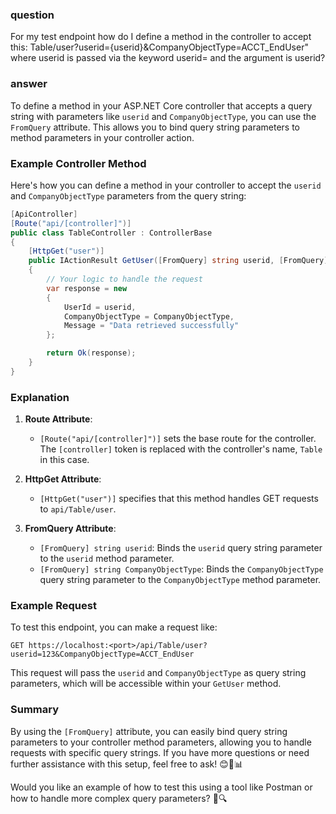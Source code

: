### question
For my test endpoint how do I define a method in the controller to accept this: Table/user?userid={userid}&CompanyObjectType=ACCT_EndUser" where userid is passed via the keyword userid= and the argument is userid?

### answer
To define a method in your ASP.NET Core controller that accepts a query string with parameters like `userid` and `CompanyObjectType`, you can use the `FromQuery` attribute. This allows you to bind query string parameters to method parameters in your controller action.

### Example Controller Method

Here's how you can define a method in your controller to accept the `userid` and `CompanyObjectType` parameters from the query string:

```csharp
[ApiController]
[Route("api/[controller]")]
public class TableController : ControllerBase
{
    [HttpGet("user")]
    public IActionResult GetUser([FromQuery] string userid, [FromQuery] string CompanyObjectType)
    {
        // Your logic to handle the request
        var response = new
        {
            UserId = userid,
            CompanyObjectType = CompanyObjectType,
            Message = "Data retrieved successfully"
        };

        return Ok(response);
    }
}
```

### Explanation

1. **Route Attribute**:
   - `[Route("api/[controller]")]` sets the base route for the controller. The `[controller]` token is replaced with the controller's name, `Table` in this case.

2. **HttpGet Attribute**:
   - `[HttpGet("user")]` specifies that this method handles GET requests to `api/Table/user`.

3. **FromQuery Attribute**:
   - `[FromQuery] string userid`: Binds the `userid` query string parameter to the `userid` method parameter.
   - `[FromQuery] string CompanyObjectType`: Binds the `CompanyObjectType` query string parameter to the `CompanyObjectType` method parameter.

### Example Request

To test this endpoint, you can make a request like:
```
GET https://localhost:<port>/api/Table/user?userid=123&CompanyObjectType=ACCT_EndUser
```

This request will pass the `userid` and `CompanyObjectType` as query string parameters, which will be accessible within your `GetUser` method.

### Summary

By using the `[FromQuery]` attribute, you can easily bind query string parameters to your controller method parameters, allowing you to handle requests with specific query strings. If you have more questions or need further assistance with this setup, feel free to ask! 😊🌟📊

Would you like an example of how to test this using a tool like Postman or how to handle more complex query parameters? 🚀🔍
